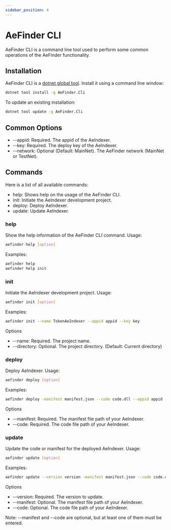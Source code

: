 ```yaml
---
sidebar_position: 4
---
```


# AeFinder CLI
AeFinder CLI is a command line tool used to perform some common operations of the AeFinder functionality.

## Installation
AeFinder CLI is a [dotnet global tool](https://learn.microsoft.com/en-us/dotnet/core/tools/global-tools). Install it using a command line window:
```bash
dotnet tool install -g AeFinder.Cli
```
To update an existing installation:
```bash
dotnet tool update -g AeFinder.Cli
```

## Common Options
- --appid: Required. The appid of the AeIndexer.
- --key: Required. The deploy key of the AeIndexer.
- --network: Optional (Default: MainNet). The AeFinder network (MainNet or TestNet).

## Commands
Here is a list of all available commands:
- help: Shows help on the usage of the AeFinder CLI.
- init: Initiate the AeIndexer development project.
- deploy: Deploy AeIndexer.
- update: Update AeIndexer.

### help
Show the help information of the AeFinder CLI command.
Usage:
```bash
aefinder help [option] 
```
Examples:
```bash
aefinder help
aefinder help init
```

### init
Initiate the AeIndexer development project.
Usage:
```bash
aefinder init [option] 
```
Examples:
```bash
aefinder init --name TokenAeIndexer --appid appid --key key
```
Options
- --name: Required. The project name.
- --directory: Optional. The project directory. (Default: Current directory)

### deploy
Deploy AeIndexer.
Usage:
```bash
aefinder deploy [option] 
```
Examples:
```bash
aefinder deploy -manifest manifest.json --code code.dll --appid appid --key key
```
Options
- --manifest: Required. The manifest file path of your AeIndexer.
- --code: Required. The code file path of your AeIndexer.

### update
Update the code or manifest for the deployed AeIndexer.
Usage:
```bash
aefinder update [option] 
```
Examples:
```bash
aefinder update --version version -manifest manifest.json --code code.dll --appid appid --key key
```
Options
- --version: Required. The version to update.
- --manifest: Optional. The manifest file path of your AeIndexer.
- --code: Optional. The code file path of your AeIndexer.

Note: --manifest and --code are optional, but at least one of them must be entered.